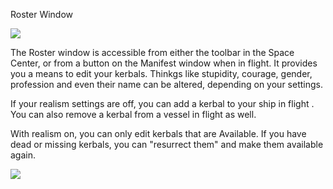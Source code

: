 Roster Window

![](http://i.imgur.com/uu3LxG7.png)

The Roster window is accessible from either the toolbar in the Space Center, or from a button on the Manifest window when in flight.  It provides you a means to edit your kerbals.   Thinkgs like stupidity, courage, gender, profession and even their name can be altered, depending on your settings.  

If your realism settings are off, you can add a kerbal to your ship in flight .  You can also remove a kerbal from a vessel in flight as well.

With realism on, you can only edit kerbals that are Available.  If you have dead or missing kerbals, you can "resurrect them" and make them available again.

![](http://i.imgur.com/T6uYPij.png)